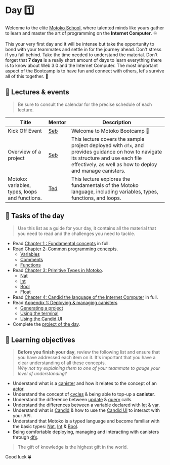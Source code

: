 # Day 1️⃣
Welcome to the elite [Motoko School](https://twitter.com/MotokoSchool), where talented minds like yours gather to learn and master the art of programming on the **Internet Computer**. ♾️ <br/>  
This your very first day and it will be intense but take the opportunity to bond with your teammates and settle in for the journey ahead. Don't stress if you fall behind. Take the time needed to understand the material. Don't forget that **7 days** is a really short amount of days to learn everything there is to know about Web 3.0 and the Internet Computer. The most important aspect of the Bootcamp is to have fun and connect with others, let's  survive all of this together. 💪
## 🍿 Lectures & events
> Be sure to consult the calendar for the precise schedule of each lecture.

| Title | Mentor |  Description |
|-----------------|-----------------|-----------------|
 Kick Off Event| <a href="https://twitter.com/seb_icp" target="_blank"> Seb  </a> | Welcome to Motoko Bootcamp 🎉
| Overview of a project | <a href="https://twitter.com/seb_icp" target="_blank"> Seb  </a> | This lecture covers the sample project deployed with `dfx`, and provides guidance on how to navigate its structure and use each file effectively, as well as how to deploy and manage canisters.
| Motoko: variables, types, loops and functions. |  <a href="https://twitter.com/tedreinhardt" target="_blank"> Ted  </a> | This lecture explores the fundamentals of the Motoko language, including variables, types, functions, and loops.
##  🧭 Tasks of the day
> Use this list as a guide for your day, it contains all the material that you need to read and the challenges you need to tackle.
- Read [Chapter 1 : Fundamental concepts](../../manuals/CHAPTER-1.MD) in full.
- Read [Chapter 2: Common programming concepts](../../manuals/CHAPTER-2.MD).
    - [Variables](../../manuals/CHAPTER-2.MD#📦-variables)
    - [Comments](../../manuals/CHAPTER-2.MD#💬-comments)
    - [Functions](../../manuals/CHAPTER-2.MD#⚙️-functions)
- Read [Chapter 3: Primitive Types in Motoko](../../manuals/CHAPTER-3.MD).
    - [Nat](../../manuals/CHAPTER-3.MD#🔢-nat)
    - [Int](../../manuals/CHAPTER-3.MD#➖-int)
    - [Bool](../../manuals/CHAPTER-3.MD#🚦-bool)
    - [Float](../../manuals/CHAPTER-3.MD#float)
- Read [Chapter 4: Candid the language of the Internet Computer](../../manuals/CHAPTER-4.MD) in full.
- Read [Appendix 1: Deploying & managing canisters](../../manuals/appendix/APPENDIX-1.MD#)
    - [Generating a project](../../manuals/appendix/APPENDIX-1.MD#generating-the-project)
    - [Using the terminal](../../manuals/appendix/APPENDIX-1.MD#using-the-terminal)
    - [Using the Candid UI](../../manuals/appendix/APPENDIX-1.MD#using-the-candid-ui)
- Complete the [project of the day](./project/README.MD).
## 🎯 Learning objectives
> **Before you finish your day**, review the following list and ensure that you have addressed each item on it. It's important that you have a clear understanding of all these concepts. <br/> <i> Why not try explaining them to one of your teammate to gauge your level of understanding? </i>

- Understand what is a [canister](../../manuals/CHAPTER-1.MD#what-is-a-canister) and how it relates to the concept of an [actor](../../manuals//CHAPTER-1.MD#the-actor-model).
- Understand the concept of [cycles](../../manuals/CHAPTER-1.MD#fuel-on-the-internet-computer-cycles) & being able to top-up a **canister**.
- Understand the difference between [update](../../manuals/CHAPTER-1.MD#update-vs-query) & [query](../../manuals/CHAPTER-1#update-vs-query) calls.
- Understand the differences between a variable declared with [let](../../manuals/CHAPTER-2.MD#📦-variables) & [var](../../manuals/CHAPTER-2.MD#📦-variables).
- Understand what is [Candid](../../manuals/CHAPTER-4.MD#chapter-4-candid-the-language-of-the-internet-computer) & how to use the [Candid UI](../../manuals/CHAPTER-4.MD#📲-candid-ui) to interact with your API.
- Understand that Motoko is a typed language and become familiar with the basic types: [Nat](../../manuals/CHAPTER-3.MD#🔢-nat), [Int](../../manuals/CHAPTER-3.MD#➖-int) & [Bool](../../manuals/CHAPTER-3.MD#🚦-bool).
- Being comfortable deploying, managing and interacting with canisters through [dfx](../../manuals/CHAPTER-4/#📺-using-the-terminal-dfx).

> The gift of knowledge is the highest gift in the world.

Good luck 🍀
